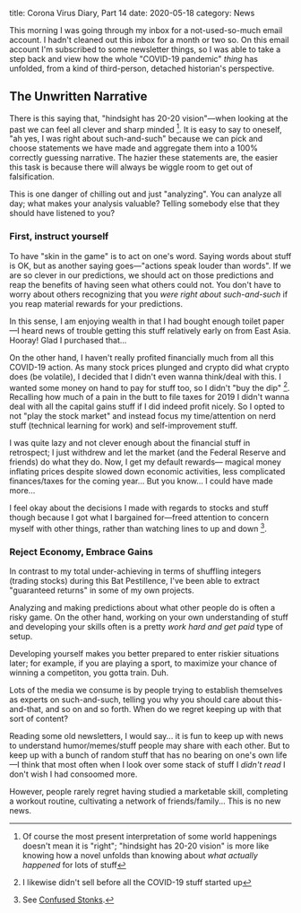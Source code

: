 title: Corona Virus Diary, Part 14
date: 2020-05-18
category: News

This morning I was going through my inbox for a not-used-so-much email
account. I hadn't cleaned out this inbox for a month or two so. On
this email account I'm subscribed to some newsletter things, so I was
able to take a step back and view how the whole "COVID-19 pandemic"
*thing* has unfolded, from a kind of third-person, detached
historian's perspective.

The Unwritten Narrative
-----------------------

There is this saying that, "hindsight has 20-20 vision"&mdash;when
looking at the past we can feel all clever and sharp minded [^1].  It
is easy to say to oneself, "ah yes, I was right about such-and-such"
because we can pick and choose statements we have made and aggregate
them into a 100% correctly guessing narrative. The hazier these
statements are, the easier this task is because there will always be
wiggle room to get out of falsification.

This is one danger of chilling out and just "analyzing". You can
analyze all day; what makes your analysis valuable? Telling somebody
else that they should have listened to you?

### First, instruct yourself

To have "skin in the game" is to act on one's word. Saying words
about stuff is OK, but as another saying goes&mdash;"actions speak
louder than words". If we are so clever in our predictions, we should
act on those predictions and reap the benefits of having seen what
others could not. You don't have to worry about others recognizing
that you *were right about such-and-such* if you reap material rewards
for your predictions.

In this sense, I am enjoying wealth in that I had bought enough toilet
paper&mdash;I heard news of trouble getting this stuff relatively
early on from East Asia. Hooray! Glad I purchased that...

On the other hand, I haven't really profited financially much from all
this COVID-19 action. As many stock prices plunged and crypto did what
crypto does (be volatile), I decided that I didn't even wanna
think/deal with this. I wanted some money on hand to pay for stuff
too, so I didn't "buy the dip" [^2]. Recalling how much of a pain in
the butt to file taxes for 2019 I didn't wanna deal with all the
capital gains stuff if I did indeed profit nicely. So I opted to not
"play the stock market" and instead focus my time/attention on nerd
stuff (technical learning for work) and self-improvement stuff.

I was quite lazy and not clever enough about the financial stuff in
retrospect; I just withdrew and let the market (and the Federal
Reserve and friends) do what they do. Now, I get my default rewards&mdash;
magical money inflating prices despite slowed down economic
activities, less complicated finances/taxes for the coming year... But
you know... I could have made more...

I feel okay about the decisions I made with regards to stocks and
stuff though because I got what I bargained for&mdash;freed attention
to concern myself with other things, rather than watching lines to up
and down [^3].

### Reject Economy, Embrace Gains

In contrast to my total under-achieving in terms of shuffling integers
(trading stocks) during this Bat Pestillence, I've been able to
extract "guaranteed returns" in some of my own projects.

Analyzing and making predictions about what other people do is often a
risky game. On the other hand, working on your own understanding of
stuff and developing your skills often is a pretty *work hard and get
paid* type of setup.

Developing yourself makes you better prepared to enter riskier
situations later; for example, if you are playing a sport, to maximize
your chance of winning a competiton, you gotta train. Duh.

Lots of the media we consume is by people trying to establish
themselves as experts on such-and-such, telling you why you should
care about this-and-that, and so on and so forth. When do we regret
keeping up with that sort of content?

Reading some old newsletters, I would say... it is fun to keep up with
news to understand humor/memes/stuff people may share with each
other. But to keep up with a bunch of random stuff that has no bearing
on one's own life&mdash;I think that most often when I look over some
stack of stuff I *didn't read* I don't wish I had consoomed more.

However, people rarely regret having studied a marketable skill,
completing a workout routine, cultivating a network of friends/family...
This is no new news.

[^1]: Of course the most present interpretation of some world
    happenings doesn't mean it is "right"; "hindsight has 20-20
    vision" is more like knowing how a novel unfolds than knowing
	about *what actually happened* for lots of stuff
[^2]: I likewise didn't sell before all the COVID-19 stuff started up
[^3]: See [Confused Stonks](https://knowyourmeme.com/photos/1720217-stonks).



